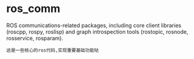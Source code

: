 # ros_comm
ROS communications-related packages, including core client libraries (roscpp, rospy, roslisp) and graph introspection tools (rostopic, rosnode, rosservice, rosparam).
```
这是一些核心的ros代码,实现重要基础功能哒
```

